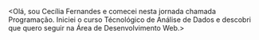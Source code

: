 <Olá, sou Cecília Fernandes e comecei nesta jornada chamada Programação. Iniciei o curso Técnológico de Análise de Dados e descobri que quero seguir na Área de Desenvolvimento Web.> 
